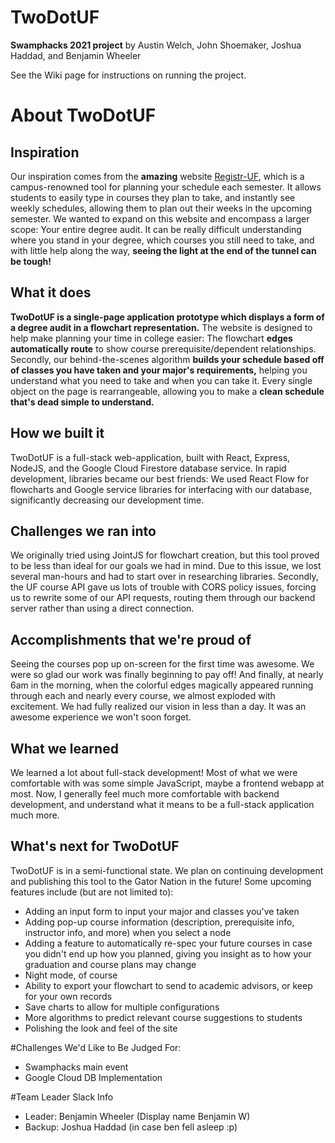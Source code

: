# TwoDotUF
**Swamphacks 2021 project** by Austin Welch, John Shoemaker, Joshua Haddad, and Benjamin Wheeler

See the Wiki page for instructions on running the project.

# About TwoDotUF

## Inspiration
Our inspiration comes from the **amazing** website [Registr-UF](http://www.registr-uf.com/), which is a campus-renowned tool for planning your schedule each semester. It allows students to easily type in courses they plan to take, and instantly see weekly schedules, allowing them to plan out their weeks in the upcoming semester. We wanted to expand on this website and encompass a larger scope: Your entire degree audit. It can be really difficult understanding where you stand in your degree, which courses you still need to take, and with little help along the way, __seeing the light at the end of the tunnel can be tough!__

## What it does
**TwoDotUF is a single-page application prototype which displays a form of a degree audit in a flowchart representation.** The website is designed to help make planning your time in college easier: The flowchart **edges automatically route** to show course prerequisite/dependent relationships. Secondly, our behind-the-scenes algorithm **builds your schedule based off of classes you have taken and your major's requirements,** helping you understand what you need to take and when you can take it. Every single object on the page is rearrangeable, allowing you to make a **clean schedule that's dead simple to understand.**

## How we built it
TwoDotUF is a full-stack web-application, built with React, Express, NodeJS, and the Google Cloud Firestore database service. In rapid development, libraries became our best friends: We used React Flow for flowcharts and Google service libraries for interfacing with our database, significantly decreasing our development time.

## Challenges we ran into
We originally tried using JointJS for flowchart creation, but this tool proved to be less than ideal for our goals we had in mind. Due to this issue, we lost several man-hours and had to start over in researching libraries. Secondly, the UF course API gave us lots of trouble with CORS policy issues, forcing us to rewrite some of our API requests, routing them through our backend server rather than using a direct connection.

## Accomplishments that we're proud of
Seeing the courses pop up on-screen for the first time was awesome. We were so glad our work was finally beginning to pay off! And finally, at nearly 6am in the morning, when the colorful edges magically appeared running through each and nearly every course, we almost exploded with excitement. We had fully realized our vision in less than a day. It was an awesome experience we won't soon forget.

## What we learned
We learned a lot about full-stack development! Most of what we were comfortable with was some simple JavaScript, maybe a frontend webapp at most. Now, I generally feel much more comfortable with backend development, and understand what it means to be a full-stack application much more.

## What's next for TwoDotUF
TwoDotUF is in a semi-functional state. We plan on continuing development and publishing this tool to the Gator Nation in the future! Some upcoming features include (but are not limited to):

* Adding an input form to input your major and classes you've taken
* Adding pop-up course information (description, prerequisite info, instructor info, and more) when you select a node
* Adding a feature to automatically re-spec your future courses in case you didn't end up how you planned, giving you insight as to how your graduation and course plans may change
* Night mode, of course
* Ability to export your flowchart to send to academic advisors, or keep for your own records
* Save charts to allow for multiple configurations
* More algorithms to predict relevant course suggestions to students
* Polishing the look and feel of the site

#Challenges We'd Like to Be Judged For:
* Swamphacks main event
* Google Cloud DB Implementation

#Team Leader Slack Info
* Leader: Benjamin Wheeler (Display name Benjamin W)
* Backup:  Joshua Haddad  (in case ben fell asleep :p)
